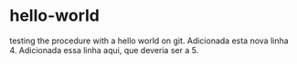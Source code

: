 # hello-world
testing the procedure with a hello world on git. 
Adicionada esta nova linha 4.
Adicionada essa linha aqui, que deveria ser a 5.
